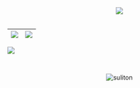   <div align="center">
<img src="https://github-readme-streak-stats.herokuapp.com/?user=youngmentor&theme=dark&date_format=j%20M%5B%20Y%5D" />
  </div>
<br>

|![](https://github-readme-stats.vercel.app/api?username=youngmentor&&show_icons=true&title_color=ffffff&icon_color=bb2acf&text_color=daf7dc&bg_color=151515)|![](https://github-readme-stats.vercel.app/api/top-langs/?username=youngmentor&layout=compact&theme=tokyonight&langs_count=10&hide=lua)|
|-|-|


![](https://activity-graph.herokuapp.com/graph?username=youngmentor&theme=redical)



<br>
<p align="center"><p align="center"> <img src="https://komarev.com/ghpvc/?username=youngmentor" alt="suliton"/> </p>  </p>
<br>
